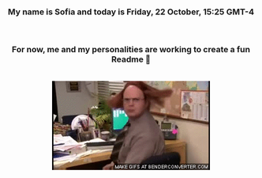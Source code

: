 


<div align="center">
<h3 >My name is Sofia and today is Friday, 22 October, 15:25 GMT-4</h3><br>
<h3 >For now, me and my personalities are working to create a fun Readme 👋
</h3><br>
<img src='img/dwight.gif' alt='working...'/>
</div>
